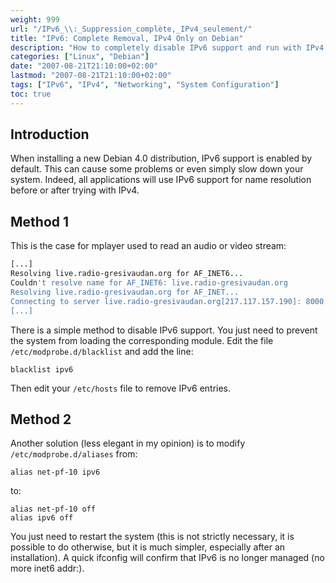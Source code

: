 ```yaml
---
weight: 999
url: "/IPv6_\\:_Suppression_complète,_IPv4_seulement/"
title: "IPv6: Complete Removal, IPv4 Only on Debian"
description: "How to completely disable IPv6 support and run with IPv4 only on a Debian system."
categories: ["Linux", "Debian"]
date: "2007-08-21T21:10:00+02:00"
lastmod: "2007-08-21T21:10:00+02:00"
tags: ["IPv6", "IPv4", "Networking", "System Configuration"]
toc: true
---
```


## Introduction

When installing a new Debian 4.0 distribution, IPv6 support is enabled by default. This can cause some problems or even simply slow down your system. Indeed, all applications will use IPv6 support for name resolution before or after trying with IPv4.

## Method 1

This is the case for mplayer used to read an audio or video stream:

```bash
[...]
Resolving live.radio-gresivaudan.org for AF_INET6...
Couldn't resolve name for AF_INET6: live.radio-gresivaudan.org
Resolving live.radio-gresivaudan.org for AF_INET...
Connecting to server live.radio-gresivaudan.org[217.117.157.190]: 8000...
[...]
```

There is a simple method to disable IPv6 support. You just need to prevent the system from loading the corresponding module. Edit the file `/etc/modprobe.d/blacklist` and add the line:

```
blacklist ipv6
```

Then edit your `/etc/hosts` file to remove IPv6 entries.

## Method 2

Another solution (less elegant in my opinion) is to modify `/etc/modprobe.d/aliases` from:

```
alias net-pf-10 ipv6
```

to:

```
alias net-pf-10 off
alias ipv6 off
```

You just need to restart the system (this is not strictly necessary, it is possible to do otherwise, but it is much simpler, especially after an installation). A quick ifconfig will confirm that IPv6 is no longer managed (no more inet6 addr:).
